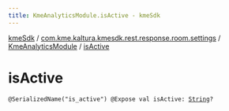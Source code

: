 ```yaml
---
title: KmeAnalyticsModule.isActive - kmeSdk
---
```


[kmeSdk](../../index.html) / [com.kme.kaltura.kmesdk.rest.response.room.settings](../index.html) / [KmeAnalyticsModule](index.html) / [isActive](./is-active.html)

# isActive

`@SerializedName("is_active") @Expose val isActive: `[`String`](https://kotlinlang.org/api/latest/jvm/stdlib/kotlin/-string/index.html)`?`